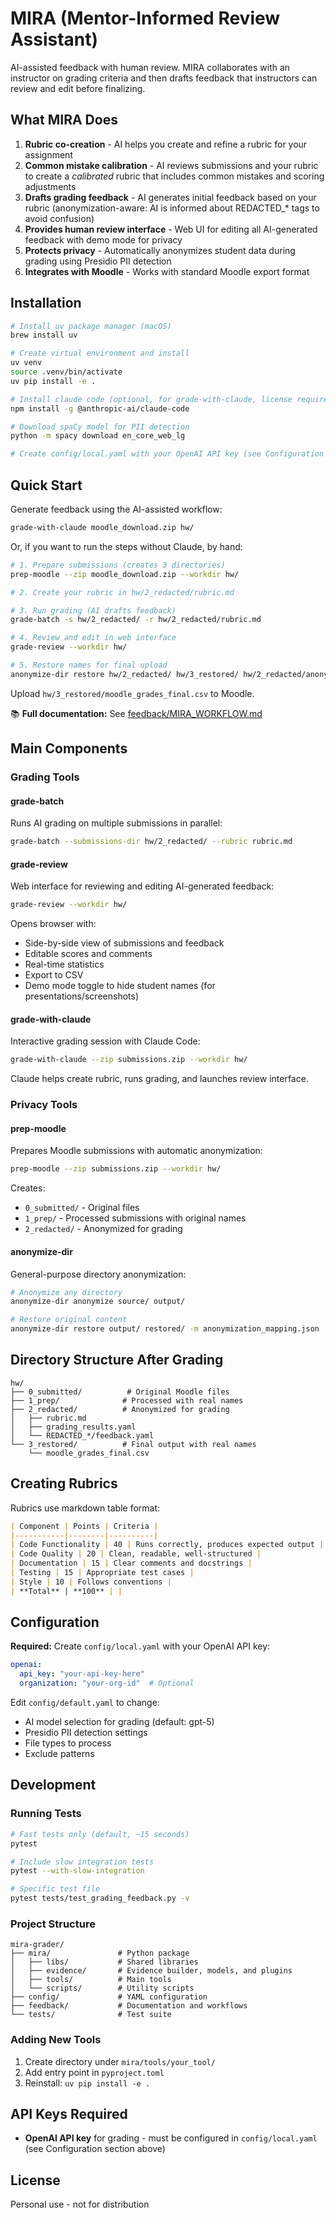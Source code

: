 # MIRA (Mentor-Informed Review Assistant)

AI-assisted feedback with human review. 
MIRA collaborates with an instructor on grading criteria and then drafts feedback that instructors can review and edit before finalizing.

## What MIRA Does

1. **Rubric co-creation** - AI helps you create and refine a rubric for your assignment
2. **Common mistake calibration** - AI reviews submissions and your rubric to create a *calibrated* rubric that includes common mistakes and scoring adjustments
3. **Drafts grading feedback** - AI generates initial feedback based on your rubric (anonymization-aware: AI is informed about REDACTED_* tags to avoid confusion)
4. **Provides human review interface** - Web UI for editing all AI-generated feedback with demo mode for privacy
5. **Protects privacy** - Automatically anonymizes student data during grading using Presidio PII detection
6. **Integrates with Moodle** - Works with standard Moodle export format

## Installation

```bash
# Install uv package manager (macOS)
brew install uv

# Create virtual environment and install
uv venv
source .venv/bin/activate
uv pip install -e .

# Install claude code (optional, for grade-with-claude, license required)
npm install -g @anthropic-ai/claude-code

# Download spaCy model for PII detection
python -m spacy download en_core_web_lg

# Create config/local.yaml with your OpenAI API key (see Configuration section below)
```

## Quick Start

Generate feedback using the AI-assisted workflow:

```bash
grade-with-claude moodle_download.zip hw/
```

Or, if you want to run the steps without Claude, by hand:

```bash
# 1. Prepare submissions (creates 3 directories)
prep-moodle --zip moodle_download.zip --workdir hw/

# 2. Create your rubric in hw/2_redacted/rubric.md

# 3. Run grading (AI drafts feedback)
grade-batch -s hw/2_redacted/ -r hw/2_redacted/rubric.md

# 4. Review and edit in web interface
grade-review --workdir hw/

# 5. Restore names for final upload
anonymize-dir restore hw/2_redacted/ hw/3_restored/ hw/2_redacted/anonymization_mapping.json
```

Upload `hw/3_restored/moodle_grades_final.csv` to Moodle.

📚 **Full documentation:** See [feedback/MIRA_WORKFLOW.md](feedback/MIRA_WORKFLOW.md)

## Main Components

### Grading Tools

#### grade-batch
Runs AI grading on multiple submissions in parallel:
```bash
grade-batch --submissions-dir hw/2_redacted/ --rubric rubric.md
```

#### grade-review
Web interface for reviewing and editing AI-generated feedback:
```bash
grade-review --workdir hw/
```
Opens browser with:
- Side-by-side view of submissions and feedback
- Editable scores and comments
- Real-time statistics
- Export to CSV
- Demo mode toggle to hide student names (for presentations/screenshots)

#### grade-with-claude
Interactive grading session with Claude Code:
```bash
grade-with-claude --zip submissions.zip --workdir hw/
```
Claude helps create rubric, runs grading, and launches review interface.

### Privacy Tools

#### prep-moodle
Prepares Moodle submissions with automatic anonymization:
```bash
prep-moodle --zip submissions.zip --workdir hw/
```
Creates:
- `0_submitted/` - Original files
- `1_prep/` - Processed submissions with original names
- `2_redacted/` - Anonymized for grading

#### anonymize-dir
General-purpose directory anonymization:
```bash
# Anonymize any directory
anonymize-dir anonymize source/ output/

# Restore original content
anonymize-dir restore output/ restored/ -m anonymization_mapping.json
```

## Directory Structure After Grading

```
hw/
├── 0_submitted/          # Original Moodle files
├── 1_prep/              # Processed with real names
├── 2_redacted/          # Anonymized for grading
│   ├── rubric.md
│   ├── grading_results.yaml
│   └── REDACTED_*/feedback.yaml
└── 3_restored/          # Final output with real names
    └── moodle_grades_final.csv
```

## Creating Rubrics

Rubrics use markdown table format:

```markdown
| Component | Points | Criteria |
|-----------|--------|----------|
| Code Functionality | 40 | Runs correctly, produces expected output |
| Code Quality | 20 | Clean, readable, well-structured |
| Documentation | 15 | Clear comments and docstrings |
| Testing | 15 | Appropriate test cases |
| Style | 10 | Follows conventions |
| **Total** | **100** | |
```

## Configuration

**Required:** Create `config/local.yaml` with your OpenAI API key:

```yaml
openai:
  api_key: "your-api-key-here"
  organization: "your-org-id"  # Optional
```

Edit `config/default.yaml` to change:
- AI model selection for grading (default: gpt-5)
- Presidio PII detection settings
- File types to process
- Exclude patterns

## Development

### Running Tests
```bash
# Fast tests only (default, ~15 seconds)
pytest

# Include slow integration tests
pytest --with-slow-integration

# Specific test file
pytest tests/test_grading_feedback.py -v
```

### Project Structure
```
mira-grader/
├── mira/               # Python package
│   ├── libs/           # Shared libraries
│   ├── evidence/       # Evidence builder, models, and plugins
│   ├── tools/          # Main tools
│   └── scripts/        # Utility scripts
├── config/             # YAML configuration
├── feedback/           # Documentation and workflows
└── tests/              # Test suite
```

### Adding New Tools
1. Create directory under `mira/tools/your_tool/`
2. Add entry point in `pyproject.toml`
3. Reinstall: `uv pip install -e .`

## API Keys Required

- **OpenAI API key** for grading - must be configured in `config/local.yaml` (see Configuration section above)

## License

Personal use - not for distribution
